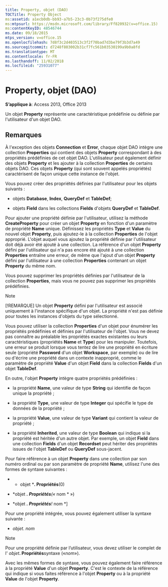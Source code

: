 ```yaml
---
title: Property, objet (DAO)
TOCTitle: Property Object
ms:assetid: a1ecb0db-bb93-a7b5-23c3-0b73f275dfe0
ms:mtpsurl: https://msdn.microsoft.com/library/Ff820932(v=office.15)
ms:contentKeyID: 48546744
ms.date: 09/18/2015
mtps_version: v=office.15
ms.openlocfilehash: 7d8f3c2d403513c3f2f70bad7d3be79f3b3d7a49
ms.sourcegitcommit: d7248f803002b31cf7fc561b03530199a9b0a8fd
ms.translationtype: MT
ms.contentlocale: fr-FR
ms.lasthandoff: 11/02/2018
ms.locfileid: "25931077"
---
```

# <a name="property-object-dao"></a>Property, objet (DAO)


**S’applique à**: Access 2013, Office 2013

Un objet **Property** représente une caractéristique prédéfinie ou définie par l'utilisateur d'un objet DAO.

## <a name="remarks"></a>Remarques

À l'exception des objets **Connection** et **Error**, chaque objet DAO intègre une collection **Properties** qui contient des objets **Property** correspondant à des propriétés prédéfinies de cet objet DAO. L'utilisateur peut également définir des objets **Property** et les ajouter à la collection **Properties** de certains objets DAO. Ces objets **Property** (qui sont souvent appelés propriétés) caractérisent de façon unique cette instance de l'objet.

Vous pouvez créer des propriétés définies par l'utilisateur pour les objets suivants :

  - objets **Database**, **Index**, **QueryDef** et **TableDef**;

  - objets **Field** dans les collections **Fields** d'objets **QueryDef** et **TableDef**.

Pour ajouter une propriété définie par l'utilisateur, utilisez la méthode **CreateProperty** pour créer un objet **Property** en fonction d'un paramètre de propriété **Name** unique. Définissez les propriétés **Type** et **Value** du nouvel objet **Property**, puis ajoutez-le à la collection **Properties** de l'objet approprié. L'objet auquel vous ajoutez la propriété définie par l'utilisateur doit déjà avoir été ajouté à une collection. La référence d'un objet **Property** défini par l'utilisateur qui n'a pas encore été ajouté à une collection **Properties** entraîne une erreur, de même que l'ajout d'un objet **Property** défini par l'utilisateur à une collection **Properties** contenant un objet **Property** du même nom.

Vous pouvez supprimer les propriétés définies par l'utilisateur de la collection **Properties**, mais vous ne pouvez pas supprimer les propriétés prédéfinies.


> [!NOTE]
> <P>[!REMARQUE] Un objet <STRONG>Property</STRONG> défini par l'utilisateur est associé uniquement à l'instance spécifique d'un objet. La propriété n'est pas définie pour toutes les instances d'objets du type sélectionné.</P>



Vous pouvez utiliser la collection **Properties** d'un objet pour énumérer les propriétés prédéfinies et définies par l'utilisateur de l'objet. Vous ne devez pas connaître au préalable les propriétés exactes existantes ou leurs caractéristiques (propriétés **Name** et **Type**) pour les manipuler. Toutefois, une erreur se produit lorsque vous tentez de lire une propriété en écriture seule (propriété **Password** d'un objet **Workspace**, par exemple) ou de lire ou d'écrire une propriété dans un contexte inapproprié, comme le paramètre de propriété **Value** d'un objet **Field** dans la collection **Fields** d'un objet **TableDef**.

En outre, l'objet **Property** intègre quatre propriétés prédéfinies :

  - la propriété **Name**, une valeur de type **String** qui identifie de façon unique la propriété ;

  - la propriété **Type**, une valeur de type **Integer** qui spécifie le type de données de la propriété ;

  - la propriété **Value**, une valeur de type **Variant** qui contient la valeur de propriété ;

  - la propriété **Inherited**, une valeur de type **Boolean** qui indique si la propriété est héritée d'un autre objet. Par exemple, un objet **Field** dans une collection **Fields** d'un objet **Recordset** peut hériter des propriétés issues de l'objet **TableDef** ou **QueryDef** sous-jacent.

Pour faire référence à un objet **Property** dans une collection par son numéro ordinal ou par son paramètre de propriété **Name**, utilisez l'une des formes de syntaxe suivantes :

  - * objet ***. Propriétés**(0)

  - *objet ***. Propriétés**(«* nom * »)

  - *objet ***. Propriétés**\!* nom *\]

Pour une propriété intégrée, vous pouvez également utiliser la syntaxe suivante :

  - *objet*. *nom*


> [!NOTE]
> <P>Pour une propriété définie par l’utilisateur, vous devez utiliser le complet de l' <EM>objet</EM><STRONG>. Propriétés</STRONG>syntaxe («<EM>nom</EM>»).</P>



Avec les mêmes formes de syntaxe, vous pouvez également faire référence à la propriété **Value** d'un objet **Property**. C'est le contexte de la référence qui indique si vous faites référence à l'objet **Property** ou à la propriété **Value** de l'objet **Property**.

